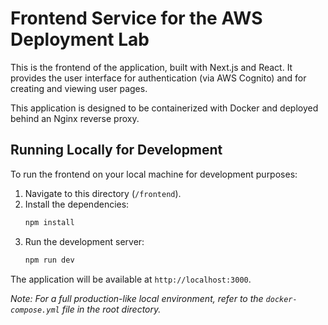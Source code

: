 # Frontend Service for the AWS Deployment Lab

This is the frontend of the application, built with Next.js and React. It provides the user interface for authentication (via AWS Cognito) and for creating and viewing user pages.

This application is designed to be containerized with Docker and deployed behind an Nginx reverse proxy.

## Running Locally for Development

To run the frontend on your local machine for development purposes:

1.  Navigate to this directory (`/frontend`).
2.  Install the dependencies:
    ```bash
    npm install
    ```
3.  Run the development server:
    ```bash
    npm run dev
    ```

The application will be available at `http://localhost:3000`.

*Note: For a full production-like local environment, refer to the `docker-compose.yml` file in the root directory.*